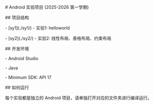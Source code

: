 \# Android 实验项目 (2025-2026 第一学期)



\## 项目结构



\- \[sy1](./sy1/) - 实验1: helloworld

\- \[sy2](./sy2/) - 实验2: 线性布局、表格布局、约束布局



\## 开发环境

\- Android Studio

\- Java

\- Minimum SDK: API 17



\## 如何运行

每个实验都是独立的 Android 项目，请单独打开对应的文件夹进行编译运行。

